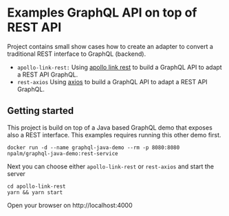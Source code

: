 # Examples GraphQL API on top of REST API

Project contains small show cases how to create an adapter to convert a traditional REST interface to GraphQL (backend). 
- `apollo-link-rest:` Using [apollo link rest](https://www.apollographql.com/docs/link/links/rest/) to build a GraphQL API to adapt a REST API GraphQL.
- `rest-axios` Using [axios](https://github.com/axios/axios)  to build a GraphQL API to adapt a REST API GraphQL.

## Getting started
This project is build on top of a Java based GraphQL demo that exposes also a REST interface. This examples requires running this other demo first.

```
docker run -d --name graphql-java-demo --rm -p 8080:8080 npalm/graphql-java-demo:rest-service
```

Next you can choose either `apollo-link-rest` or `rest-axios` and start the server
```
cd apollo-link-rest
yarn && yarn start
```

Open your browser on http://localhost:4000

